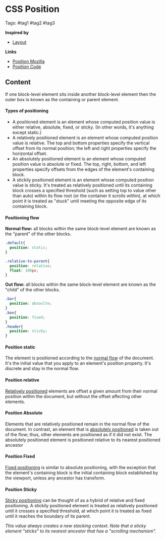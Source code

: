 # CSS Position

Tags: #tag1 #tag2 #tag3

**Inspired by**
- [Layout](20220517151424_css-layout.md)

**Links**
- [Position Mozilla](https://developer.mozilla.org/en-US/docs/Web/CSS/position) 
- [Position Code](position/index.html)

## Content


If one block-level element sits inside another block-level element then the outer box is known as the containing or parent element.

#### Types of positioning

- A positioned element is an element whose computed position value is either relative, absolute, fixed, or sticky. (In other words, it's anything except static.)
- A relatively positioned element is an element whose computed position value is relative. The top and bottom properties specify the vertical offset from its normal position; the left and right properties specify the horizontal offset.
- An absolutely positioned element is an element whose computed position value is absolute or fixed. The top, right, bottom, and left properties specify offsets from the edges of the element's containing block. 
- A stickily positioned element is an element whose computed position value is sticky. It's treated as relatively positioned until its containing block crosses a specified threshold (such as setting top to value other than auto) within its flow root (or the container it scrolls within), at which point it is treated as "stuck" until meeting the opposite edge of its containing block.

#### Positioning flow

**Normal flow:** all blocks within the same block-level element are known as the "parent" of the other blocks.
  
```css
.default{
  position: static;
}

.relative-to-parent{
  position: relative;
  float: 100px;
}
```

**Out flow:** all blocks within the same block-level element are known as the "child" of the other blocks.
  
```css
.bar{
  position: absoulte;
}
.box{
  position: fixed;
}
.header{
  position: sticky;
}
```

#### Position static

The element is positioned according to the [normal flow](https://developer.mozilla.org/en-US/docs/Web/CSS/position#formal_definition) of the document. It's the initial value that you apply to an element's position property. It's discrete and stay in the normal flow.

#### Position relative 

[Relatively positioned](https://developer.mozilla.org/en-US/docs/Web/CSS/position#relative_positioning) elements are offset a given amount from their normal position within the document, but without the offset affecting other elements.

#### Position Absolute

Elements that are relatively positioned remain in the normal flow of the document. In contrast, an element that is [absolutely positioned](https://developer.mozilla.org/en-US/docs/Web/CSS/position#absolute_positioning) is taken out of the flow; thus, other elements are positioned as if it did not exist. The absolutely positioned element is positioned relative to its nearest positioned ancestor

#### Position Fixed

[Fixed positioning](https://developer.mozilla.org/en-US/docs/Web/CSS/position#fixed_positioning) is similar to absolute positioning, with the exception that the element's containing block is the initial containing block established by the viewport, unless any ancestor has transform.

#### Position Sticky

[Sticky positioning](https://developer.mozilla.org/en-US/docs/Web/CSS/position#sticky_positioning) can be thought of as a hybrid of relative and fixed positioning. A stickily positioned element is treated as relatively positioned until it crosses a specified threshold, at which point it is treated as fixed until it reaches the boundary of its parent.

_This value always creates a new stacking context. Note that a sticky element "sticks" to its nearest ancestor that has a "scrolling mechanism"._